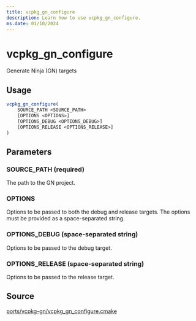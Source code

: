 ```yaml
---
title: vcpkg_gn_configure
description: Learn how to use vcpkg_gn_configure.
ms.date: 01/10/2024
---
```

# vcpkg_gn_configure

Generate Ninja (GN) targets

## Usage

```cmake
vcpkg_gn_configure(
    SOURCE_PATH <SOURCE_PATH>
    [OPTIONS <OPTIONS>]
    [OPTIONS_DEBUG <OPTIONS_DEBUG>]
    [OPTIONS_RELEASE <OPTIONS_RELEASE>]
)
```

## Parameters

### SOURCE_PATH (required)
The path to the GN project.

### OPTIONS

Options to be passed to both the debug and release targets.
The options must be provided as a space-separated string.

### OPTIONS_DEBUG (space-separated string)

Options to be passed to the debug target.

### OPTIONS_RELEASE (space-separated string)

Options to be passed to the release target.

## Source

[ports/vcpkg-gn/vcpkg\_gn\_configure.cmake](https://github.com/Microsoft/vcpkg/blob/master/ports/vcpkg-gn/vcpkg_gn_configure.cmake)
